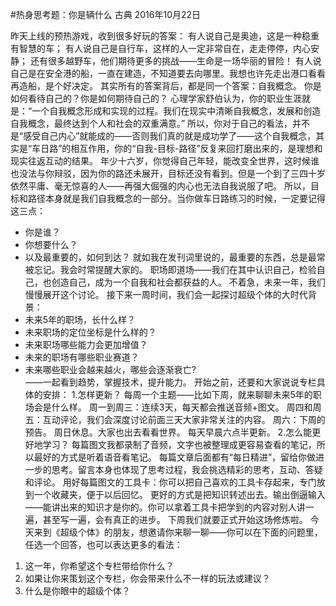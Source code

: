 #热身思考题：你是辆什么
古典 2016年10月22日

昨天上线的预热游戏，收到很多好玩的答案：
有人说自己是奥迪，这是一种稳重有智慧的车；
有人说自己是自行车，这样的人一定非常自在，走走停停，内心安静；
还有很多越野车，他们期待更多的挑战——生命是一场华丽的冒险！
有人说自己是在安全港的船，一直在建造，不知道要去向哪里。我想也许先走出港口看看再造船，是个好决定。
其实所有的答案背后，都是同一个答案：自我概念。
你是如何看待自己的？你是如何期待自己的？
心理学家舒伯认为，你的职业生涯就是：“一个自我概念形成和实现的过程。我们在现实中清晰自我概念，发展和创造自我概念，最终达到个人和社会的双重满意。”
所以，你对于自己的看法，并不是“感受自己内心”就能成的——否则我们真的就是成功学了——这个自我概念，其实是“车日路”的相互作用，你的“自我-目标-路径”反复来回打磨出来的，是理想和现实往返互动的结果。
年少十六岁，你觉得自己年轻，能改变全世界，这时候谁也没法与你辩驳，因为你的路还未展开，目标还没有看到。但是一个到了三四十岁依然平庸、毫无惊喜的人——再强大倔强的内心也无法自我说服了吧。
所以，目标和路径本身就是我们自我概念的一部分。当你做车日路练习的时候，一定要记得这三点：
- 你是谁？
- 你想要什么？
- 以及最重要的，如何到达？
就如我在发刊词里说的，最重要的东西，总是最常被忘记。我会时常提醒大家的。
职场即道场——我们在其中认识自己，检验自己，也创造自己，成为一个自我和社会都获益的人。
不着急，未来一年，我们慢慢展开这个讨论。
接下来一周时间，我们会一起探讨超级个体的大时代背景：
- 未来5年的职场，长什么样？
- 未来职场的定位坐标是什么样的？
- 未来职场哪些能力会更加增值？
- 未来的职场有哪些职业赛道？
- 未来哪些职业会越来越火，哪些会逐渐衰亡?  
——一起看到趋势，掌握技术，提升能力。
开始之前，还要和大家说说专栏具体的安排：
1.怎样更新？
每周一个主题——比如下周，就来聊聊未来5年的职场会是什么样。
周一到周三：连续3天，每天都会推送音频+图文。
周四和周五：互动评论，我们会深度讨论前面三天大家非常关注的内容。
周六：下周的预告。
周日休息。大家也出去看看世界。
每天早晨六点半更新。
2.怎么能更好地学习？
每篇图文我都录制了音频，文字也被整理成更容易查看的笔记，所以最好的方式是听着语音看笔记。
每篇文章后面都有“每日精进”，留给你做进一步的思考。留言本身也体现了思考过程，我会挑选精彩的思考，互动、答疑和评论。
用好每篇图文的工具卡：你可以把自己喜欢的工具卡存起来，专门放到一个收藏夹，便于以后回忆。
更好的方式是把知识转述出去。输出倒逼输入——能讲出来的知识才是你的。你可以拿着工具卡把学到的内容对别人讲一遍，甚至写一遍，会有真正的进步。
下周我们就要正式开始这场修炼啦。
今天来到《超级个体》的朋友，想邀请你来聊一聊——你可以在下面的问题里，任选一个回答，也可以表达更多的看法：
1. 这一年，你希望这个专栏带给你什么？
2. 如果让你来策划这个专栏，你会带来什么不一样的玩法或建议？
3. 什么是你眼中的超级个体？